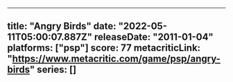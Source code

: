 
---
title: "Angry Birds"
date: "2022-05-11T05:00:07.887Z"
releaseDate: "2011-01-04"
platforms: ["psp"]
score: 77
metacriticLink: "https://www.metacritic.com/game/psp/angry-birds"
series: []
---
